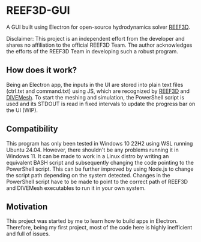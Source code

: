 # REEF3D-GUI
A GUI built using Electron for open-source hydrodynamics solver [REEF3D](https://github.com/REEF3D/REEF3D).

Disclaimer: This project is an independent effort from the developer and shares no affiliation to the official REEF3D Team. The author acknowledges the efforts of the REEF3D Team in developing such a robust program.

## How does it work?
Being an Electron app, the inputs in the UI are stored into plain text files (ctrl.txt and command.txt) using JS, which are recognized by [REEF3D](https://github.com/REEF3D/REEF3D) and [DIVEMesh](https://github.com/REEF3D/DIVEMesh). To start the meshing and simulation, the PowerShell script is used and its STDOUT is read in fixed intervals to update the progress bar on the UI (WIP).

## Compatibility
This program has only been tested in Windows 10 22H2 using WSL running Ubuntu 24.04. However, there shouldn't be any problems running it in Windows 11. It can be made to work in a Linux distro by writing an equivalent BASH script and subsequently changing the code pointing to the PowerShell script. This can be further improved by using Node.js to change the script path depending on the system detected. Changes in the PowerShell script have to be made to point to the correct path of REEF3D and DIVEMesh executables to run it in your own system.

## Motivation
This project was started by me to learn how to build apps in Electron. Therefore, being my first project, most of the code here is highly inefficient and full of issues.
